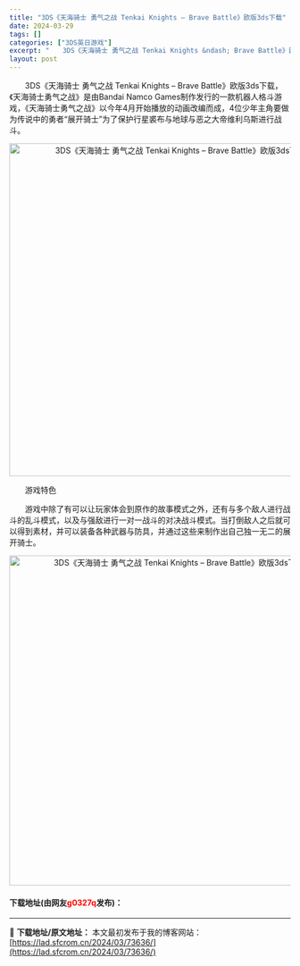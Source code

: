```yaml
---
title: "3DS《天海骑士 勇气之战 Tenkai Knights – Brave Battle》欧版3ds下载"
date: 2024-03-29
tags: []
categories: ["3DS英日游戏"]
excerpt: "　　3DS《天海骑士 勇气之战 Tenkai Knights &ndash; Brave Battle》欧版3ds下载，《天海骑士勇气之战》是由Bandai Namco Games制作发行的一款机器人格斗游戏，《天海骑士勇气之战》以今年4月开始播放的动画改编而成，4位少年主角要做为传说中的勇者&amp;ld&hellip;"
layout: post
---
```


 <p>　　3DS《天海骑士 勇气之战 Tenkai Knights &ndash; Brave Battle》欧版3ds下载，《天海骑士勇气之战》是由Bandai Namco Games制作发行的一款机器人格斗游戏，《天海骑士勇气之战》以今年4月开始播放的动画改编而成，4位少年主角要做为传说中的勇者&ldquo;展开骑士&rdquo;为了保护行星裘布与地球与恶之大帝维利乌斯进行战斗。</p> <p align="center"><img align="" border="0" src="https://lad.sfcrom.cn/wp-content/uploads/2024/03/20240329_66062c4192012.png" width="596" alt="3DS《天海骑士 勇气之战 Tenkai Knights – Brave Battle》欧版3ds下载" /></p> <p>　　游戏特色</p> <p>　　游戏中除了有可以让玩家体会到原作的故事模式之外，还有与多个敌人进行战斗的乱斗模式，以及与强敌进行一对一战斗的对决战斗模式。当打倒敌人之后就可以得到素材，并可以装备各种武器与防具，并通过这些来制作出自己独一无二的展开骑士。</p> <p align="center"><img align="" border="0" src="https://lad.sfcrom.cn/wp-content/uploads/2024/03/20240329_66062c4296cb0.png" width="591" alt="3DS《天海骑士 勇气之战 Tenkai Knights – Brave Battle》欧版3ds下载" /></p> <p><h4>下载地址(由网友<font color="red">g0327q</font>发布)：</h4></p> 

---
📖 **下载地址/原文地址：** 本文最初发布于我的博客网站：[https://lad.sfcrom.cn/2024/03/73636/](https://lad.sfcrom.cn/2024/03/73636/)
